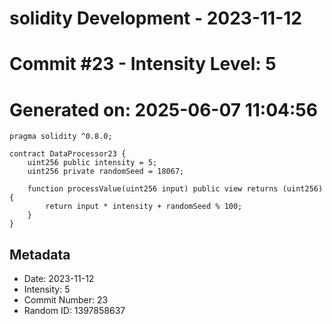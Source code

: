 ﻿# solidity Development - 2023-11-12
# Commit #23 - Intensity Level: 5
# Generated on: 2025-06-07 11:04:56
```solidity
pragma solidity ^0.8.0;

contract DataProcessor23 {
    uint256 public intensity = 5;
    uint256 private randomSeed = 18067;

    function processValue(uint256 input) public view returns (uint256) {
        return input * intensity + randomSeed % 100;
    }
}
```
## Metadata
- Date: 2023-11-12
- Intensity: 5
- Commit Number: 23
- Random ID: 1397858637
